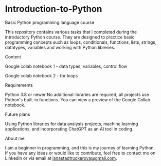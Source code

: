 # Introduction-to-Python
Basic Python programming language course

This repository contains various tasks that I completed during the introductory Python course. They are designed to practice basic programming concepts such as loops, conditionals, functions, lists, strings, datatypes, variables and working with Python libreries.

Content

Google colab notebook 1 - data types, variables, control flow

Google colab notebook 2 - for loops

Requirements

Python 3.8 or newer
No additional libraries are required; all projects use Python's built-in functions.
You can view a preview of the Google Collab notebook.

Future plans

Using Python libraries for data analysis projects, machine learning applications, and incorporating ChatGPT as an AI tool in coding.

About me

I am a beginner in programming, and this is my journey of learning Python. If you have any ideas or would like to contribute, feel free to contact me on LinkedIn or via email at janastadtruckerova@gmail.com.
